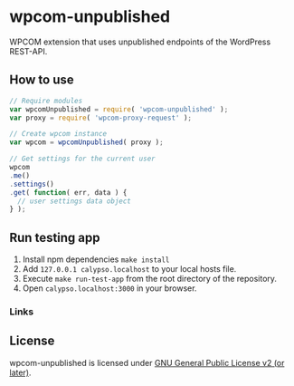 wpcom-unpublished
=================

WPCOM extension that uses unpublished endpoints of the WordPress REST-API.

## How to use

```js
// Require modules
var wpcomUnpublished = require( 'wpcom-unpublished' );
var proxy = require( 'wpcom-proxy-request' );

// Create wpcom instance
var wpcom = wpcomUnpublished( proxy );

// Get settings for the current user
wpcom
.me()
.settings()
.get( function( err, data ) {
  // user settings data object
} );
```

## Run testing app

1. Install npm dependencies `make install`
2. Add `127.0.0.1 calypso.localhost` to your local hosts file.
3. Execute `make run-test-app` from the root directory of the repository.
4. Open `calypso.localhost:3000` in your browser.

### Links

[wpcom.js]: http://wpcomjs.com
[REST API]: http://developer.wordpress.com/docs/api
[WordPress.com]: http://www.wordpress.com

## License

wpcom-unpublished is licensed under [GNU General Public License v2 (or later)](./LICENSE.md).
